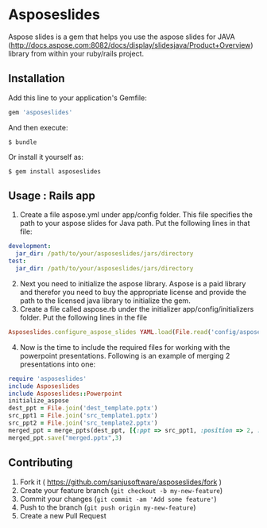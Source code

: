 # Asposeslides

Aspose slides is a gem that helps you use the aspose slides for JAVA (http://docs.aspose.com:8082/docs/display/slidesjava/Product+Overview) library from within your ruby/rails project.

## Installation

Add this line to your application's Gemfile:

```ruby
gem 'asposeslides'
```

And then execute:

    $ bundle

Or install it yourself as:

    $ gem install asposeslides

## Usage : Rails app

1. Create a file aspose.yml under app/config folder. This file specifies the path to your aspose slides for Java path. Put the following lines in that file:
```yaml
development:
  jar_dir: /path/to/your/asposeslides/jars/directory
test:
  jar_dir: /path/to/your/asposeslides/jars/directory
```
2. Next you need to initialize the aspose library. Aspose is a paid library and therefor you need to buy the appropriate license and provide the path to the licensed java library to initialize the gem.
3. Create a file called aspose.rb under the initializer app/config/initializers folder. Put the following lines in the file
```ruby
Asposeslides.configure_aspose_slides YAML.load(File.read('config/aspose.yml'))[Rails.env]
```
4. Now is the time to include the required files for working with the powerpoint presentations. Following is an example of merging 2 presentations into one:
```ruby
require 'asposeslides'
include Asposeslides
include Asposeslides::Powerpoint
initialize_aspose
dest_ppt = File.join('dest_template.pptx')
src_ppt1 = File.join('src_template1.pptx')
src_ppt2 = File.join('src_template2.pptx')
merged_ppt = merge_ppts(dest_ppt, [{:ppt => src_ppt1, :position => 2, :replace => true}, {:ppt => src_ppt2, :position => 5, :replace => true}])
merged_ppt.save("merged.pptx",3)
```
## Contributing

1. Fork it ( https://github.com/sanjusoftware/asposeslides/fork )
2. Create your feature branch (`git checkout -b my-new-feature`)
3. Commit your changes (`git commit -am 'Add some feature'`)
4. Push to the branch (`git push origin my-new-feature`)
5. Create a new Pull Request
